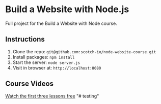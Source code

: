 # Build a Website with Node.js

Full project for the Build a Website with Node course. 

## Instructions

1. Clone the repo: `git@github.com:scotch-io/node-website-course.git`
2. Install packages: `npm install`
3. Start the server: `node server.js`
4. Visit in browser at: `http://localhost:8080`

## Course Videos

[Watch the first three lessons free](https://school.scotch.io/build-a-nodejs-website)
"# testing" 
